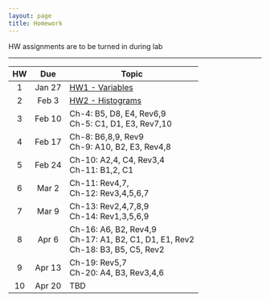 ```yaml
---
layout: page
title: Homework
---
```


HW assignments are to be turned in during lab

<hr>

<table>
  <thead>
    <tr>
      <th>HW</th>
      <th>Due</th>
      <th>Topic</th>
    </tr>
  </thead>
  <tbody>
    <tr>
      <td align="center">1</td>
      <td align="center">Jan 27</td>
      <td><a href="stat2-hw01-questions.pdf">HW1 - Variables</a></td>
    </tr>
    <tr>
      <td align="center">2</td>
      <td align="center">Feb 3</td>
      <td><a href="stat2-hw02-questions.pdf">HW2 - Histograms</a></td>
    </tr>
    <tr>
      <td align="center">3</td>
      <td align="center">Feb 10</td>
      <td>Ch-4: B5, D8, E4, Rev6,9<br>
        Ch-5: C1, D1, E3, Rev7,10</td>
    </tr>
    <tr>
      <td align="center">4</td>
      <td align="center">Feb 17</td>
      <td>Ch-8: B6,8,9, Rev9<br>
        Ch-9: A10, B2, E3, Rev4,8</td>
    </tr>
    <tr>
      <td align="center">5</td>
      <td align="center">Feb 24</td>
      <td>Ch-10: A2,4, C4, Rev3,4<br>
        Ch-11: B1,2, C1</td>
    </tr>
    <tr>
      <td align="center">6</td>
      <td align="center">Mar 2</td>
      <td>Ch-11: Rev4,7, <br>
        Ch-12: Rev3,4,5,6,7</td>
    </tr>
    <tr>
      <td align="center">7</td>
      <td align="center">Mar 9</td>
      <td>Ch-13: Rev2,4,7,8,9<br>
        Ch-14: Rev1,3,5,6,9</td>
    </tr>
    <tr>
      <td align="center">8</td>
      <td align="center">Apr 6</td>
      <td>Ch-16: A6, B2, Rev4,9<br>
        Ch-17: A1, B2, C1, D1, E1, Rev2<br>
        Ch-18: B3, B5, C5, Rev2</td>
    </tr>
    <tr>
      <td align="center">9</td>
      <td align="center">Apr 13</td>
      <td>Ch-19: Rev5,7<br>
        Ch-20: A4, B3, Rev3,4,6</td>
    </tr>
    <tr>
      <td align="center">10</td>
      <td align="center">Apr 20</td>
      <td>TBD</td>
    </tr>
  </tbody>
 </table>
